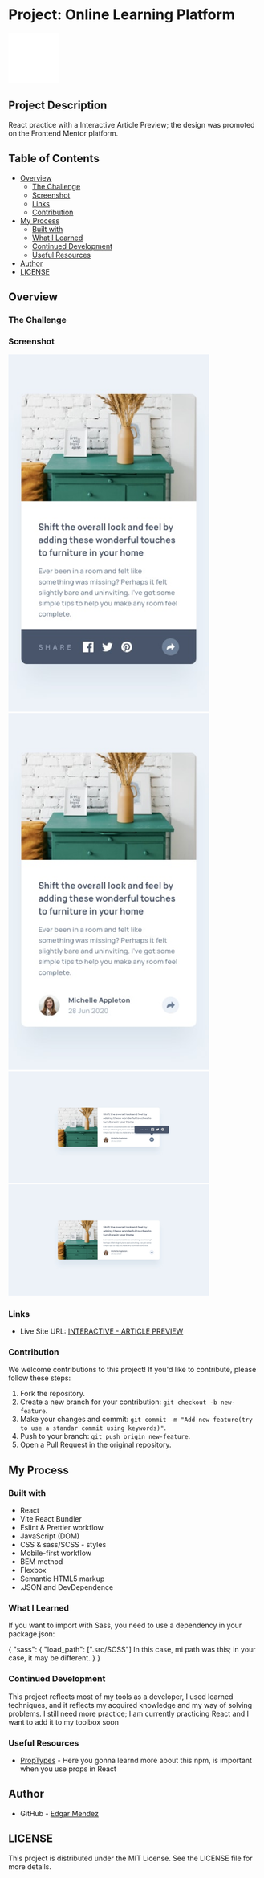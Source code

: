 # Project: Online Learning Platform

<img src="./public/images/EM-2.png/" alt="Logo" width="100">

## Project Description

React practice with a Interactive Article Preview; the design was promoted on the Frontend Mentor platform.

## Table of Contents

- [Overview](#overview)
  - [The Challenge](#the-challenge) 
  - [Screenshot](#screenshot)
  - [Links](#links)
  - [Contribution](#contribution)
- [My Process](#my-process)
  - [Built with](#built-with)
  - [What I Learned](#what-i-learned)
  - [Continued Development](#continued-development)
  - [Useful Resources](#useful-resources)
- [Author](#author)
- [LICENSE](#LICENSE)

## Overview

### The Challenge

### Screenshot

<img src="/src/assets/design/mobile-active-state.jpg" alt="mobile-active" width="400">
<img src="/src/assets/design/mobile-design.jpg" alt="mobile" width="400">
<img src="/src/assets/design/desktop-active-state.jpg" alt="Desktop-active" width="400">
<img src="/src/assets/design/desktop-design.jpg" alt="Desktop" width="400">

### Links

- Live Site URL: [INTERACTIVE - ARTICLE PREVIEW](https://glistening-salamander-8843f6.netlify.app/)

### Contribution

We welcome contributions to this project! If you'd like to contribute, please follow these steps:

1. Fork the repository.
2. Create a new branch for your contribution: `git checkout -b new-feature`.
3. Make your changes and commit: `git commit -m "Add new feature(try to use a standar commit using keywords)"`.
4. Push to your branch: `git push origin new-feature`.
5. Open a Pull Request in the original repository.

## My Process

### Built with

- React
- Vite React Bundler
- Eslint & Prettier workflow
- JavaScript (DOM)
- CSS & sass/SCSS - styles
- Mobile-first workflow
- BEM method
- Flexbox
- Semantic HTML5 markup
- .JSON and DevDependence

### What I Learned

If you want to import with Sass, you need to use a dependency in your package.json:

{
"sass": {
"load_path": [".src/SCSS"] In this case, mi path was this; in your case, it may be different.
}
}

### Continued Development

This project reflects most of my tools as a developer, I used learned techniques, and it reflects my acquired knowledge and my way of solving problems. I still need more practice; I am currently practicing React and I want to add it to my toolbox soon

### Useful Resources

- [PropTypes](https://www.npmjs.com/package/prop-types) - Here you gonna learnd more about this npm, is important when you use props in React

## Author

- GitHub - [Edgar Mendez](https://github.com/R3ptarGreen)

## LICENSE

This project is distributed under the MIT License. See the LICENSE file for more details.
